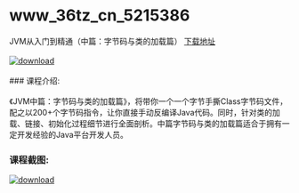 # www_36tz_cn_5215386
JVM从入门到精通（中篇：字节码与类的加载篇）
[下载地址](http://www.36tz.cn/article/5215386 "下载地址")
<br/></br>[![download](http://36tz.cn/muke_img/2020_09_2-52.png "下载地址")](http://www.36tz.cn/article/5215386 "下载地址")
<br/></br>### 课程介绍:<br/></br>《JVM中篇：字节码与类的加载篇》，将带你一个一个字节手撕Class字节码文件，配之以200+个字节码指令，让你直接手动反编译Java代码。同时，针对类的加载、链接、初始化过程细节进行全面剖析。中篇字节码与类的加载篇适合于拥有一定开发经验的Java平台开发人员。

### 课程截图:
[![download](http://36tz.cn/muke_img/2020_09_1-51.png "下载地址")](http://www.36tz.cn/article/5215386 "下载地址")
